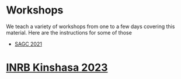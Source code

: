 # Workshops

We teach a variety of workshops from one to a few days covering this material. Here are the instructions for some of those

* [SAGC 2021](SAGC2021.md)
# [INRB Kinshasa 2023](INRB2023.md)
